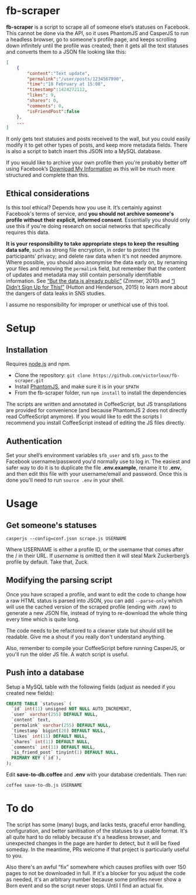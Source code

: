 # fb-scraper

**fb-scraper** is a script to scrape all of someone else’s statuses on Facebook. This cannot be done via the API, so it uses PhantomJS and CasperJS to run a headless browser, go to someone's profile page, and keeps scrolling down infinitely until the profile was created; then it gets all the text statuses and converts them to a JSON file looking like this:

```json
[
	{
		"content":"Text update",
		"permalink":"/user/posts/1234567890",
		"time":"18 February at 15:08",
		"timestamp":1424272112,
		"likes": 9,
		"shares": 0,
		"comments": 0,
		"isFriendPost":false
	},
	...
]
```

It only gets text statuses and posts received to the wall, but you could easily modify it to get other types of posts, and keep more metadata fields. There is also a script to batch insert this JSON into a MySQL database.

If you would like to archive your own profile then you're probably better off using Facebook’s [Download My Information](https://www.facebook.com/help/131112897028467) as this will be much more structured and complete than this.

## Ethical considerations

Is this tool ethical? Depends how you use it. It’s certainly against Facebook's terms of service, and **you should not archive someone's profile without their explicit, informed consent**. Essentially you should only use this if you're doing research on social networks that specifically requires this data.

**It is your responsibility to take appropriate steps to keep the resulting data safe**, such as strong file encryption, in order to protect the participants’ privacy; and delete raw data when it's not needed anymore. Where possible, you should also anonymise the data early on, by renaming your files and removing the `permalink` field, but remember that the content of updates and metadata may still contain personally identifiable information. See [“But the data is already public”](http://link.springer.com/article/10.1007/s10676-010-9227-5) (Zimmer, 2010) and [“I Didn’t Sign Up for This!”](https://research-repository.st-andrews.ac.uk/bitstream/handle/10023/6691/hutton_consent.pdf) (Hutton and Henderson, 2015) to learn more about the dangers of data leaks in SNS studies.

I assume no responsibility for improper or unethical use of this tool.

# Setup

## Installation

Requires [node.js](https://nodejs.org/) and npm.

* Clone the repository: `git clone https://github.com/victorloux/fb-scraper.git`
* Install [PhantomJS](http://phantomjs.org/download.html), and make sure it is in your `$PATH`
* From the fb-scraper folder, run `npm install` to install the dependencies

The scripts are written and annotated in CoffeeScript, but JS transpilations are provided for convenience (and because PhantomJS 2 does not directly read CoffeeScript anymore). If you would like to edit the scripts I recommend you install CoffeeScript instead of editing the JS files directly.

## Authentication

Set your shell’s environment variables `$fb_user` and `$fb_pass` to the Facebook username/password you'd normally use to log in. The easiest and safer way to do it is to duplicate the file **.env.example**, rename it to **.env**, and then edit this file with your username/email and password. Once this is done you'll need to run `source .env` in your shell.

# Usage
## Get someone's statuses

```
casperjs --config=conf.json scrape.js USERNAME
```

Where USERNAME is either a profile ID, or the username that comes after the / in their URL. If _username_ is omitted then it will steal Mark Zuckerberg’s profile by default. Take that, Zuck.

## Modifying the parsing script

Once you have scraped a profile, and want to edit the code to change how a raw HTML status is parsed into JSON, you can add `--parse-only` which will use the cached version of the scraped profile (ending with .raw) to generate a new JSON file, instead of trying to re-download the whole thing every time which is quite long.

The code needs to be refactored to a cleaner state but should still be readable. Give me a shout if you really don't understand anything.

Also, remember to compile your CoffeeScript before running CasperJS, or you'll run the older JS file. A watch script is useful.

## Push into a database

Setup a MySQL table with the following fields (adjust as needed if you created new fields):

```sql
CREATE TABLE `statuses` (
  `id` int(11) unsigned NOT NULL AUTO_INCREMENT,
  `user` varchar(255) DEFAULT NULL,
  `content` text,
  `permalink` varchar(255) DEFAULT NULL,
  `timestamp` bigint(20) DEFAULT NULL,
  `likes` int(11) DEFAULT NULL,
  `shares` int(11) DEFAULT NULL,
  `comments` int(11) DEFAULT NULL,
  `is_friend_post` tinyint(1) DEFAULT NULL,
  PRIMARY KEY (`id`),
);
```

Edit **save-to-db.coffee** and **.env** with your database credentials. Then run:

```
coffee save-to-db.js USERNAME
```

# To do

The script has some (many) bugs, and lacks tests, graceful error handling, configuration, and better sanitisation of the statuses to a usable format. It's all quite hard to do reliably because it's a headless browser, and unexpected changes in the page are harder to detect, but it will be fixed someday. In the meantime, PRs welcome if that project is particularly useful to you.

Also there's an awful “fix” somewhere which causes profiles with over 150 pages to not be downloaded in full. If it's a blocker for you adjust the code as needed, it's an arbitrary number because some profiles never show a Born event and so the script never stops. Until I find an actual fix.
